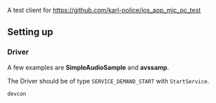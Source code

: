 A test client for https://github.com/karl-police/ios_app_mic_pc_test


## Setting up

### Driver

A few examples are **SimpleAudioSample** and **avssamp**.

The Driver should be of type ``SERVICE_DEMAND_START`` with ``StartService``.

``devcon``